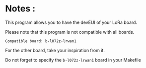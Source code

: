 # Notes :

This program allows you to have the devEUI of your LoRa board.  

Please note that this program is not compatible with all boards.  

`Compatible board: b-l072z-lrwan1`

For the other board, take your inspiration from it.  

Do not forget to specify the `b-l072z-lrwan1` board in your Makefile  


